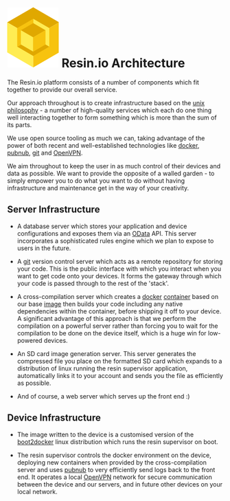 # ![logo](img/logo.svg) Resin.io Architecture

The Resin.io platform consists of a number of components which fit together to
provide our overall service.

Our approach throughout is to create infrastructure based on the
[unix philosophy][unix_philosophy] - a number of high-quality services which
each do one thing well interacting together to form something which is more than
the sum of its parts.

We use open source tooling as much we can, taking advantage of the power of both
recent and well-established technologies like [docker][docker],
[pubnub][pubnub], [git][git] and [OpenVPN][openvpn].

We aim throughout to keep the user in as much control of their devices and data
as possible. We want to provide the opposite of a walled garden - to simply
empower you to do what you want to do without having infrastructure and
maintenance get in the way of your creativity.

## Server Infrastructure

* A database server which stores your application and device configurations and
  exposes them via an [OData][odata] API. This server incorporates a
  sophisticated rules engine which we plan to expose to users in the future.

* A [git][git] version control server which acts as a remote repository for
  storing your code. This is the public interface with which you interact when
  you want to get code onto your devices. It forms the gateway through which
  your code is passed through to the rest of the 'stack'.

* A cross-compilation server which creates a [docker][docker]
  [container][container] based on our base [image][image] then builds your code
  including any native dependencies within the container, before shipping it off
  to your device. A significant advantage of this approach is that we perform
  the compilation on a powerful server rather than forcing you to wait for the
  compilation to be done on the device itself, which is a huge win for
  low-powered devices.

* An SD card image generation server. This server generates the compressed file
  you place on the formatted SD card which expands to a distribution of linux
  running the resin supervisor application, automatically links it to your
  account and sends you the file as efficiently as possible.

* And of course, a web server which serves up the front end :)

## Device Infrastructure

* The image written to the device is a customised version of the
  [boot2docker][boot2docker] linux distribution which runs the resin supervisor
  on boot.

* The resin supervisor controls the docker environment on the device, deploying
  new containers when provided by the cross-compilation server and uses
  [pubnub][pubnub] to very efficiently send logs back to the front end. It
  operates a local [OpenVPN][openvpn] network for secure communication between
  the device and our servers, and in future other devices on your local network.

[unix_philosophy]:http://en.wikipedia.org/wiki/Unix_philosophy
[odata]:http://en.wikipedia.org/wiki/Odata
[git]:http://git-scm.com/
[docker]:http://www.docker.com/
[image]:https://docs.docker.com/terms/image/
[container]:https://docs.docker.com/terms/container/
[boot2docker]:https://github.com/boot2docker/boot2docker
[pubnub]:http://www.pubnub.com/
[openvpn]:https://openvpn.net/
